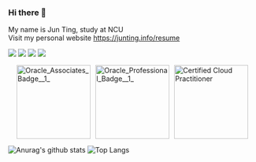### Hi there 👋
My name is Jun Ting, study at NCU
<br>
Visit my personal website
https://junting.info/resume

![](https://img.shields.io/badge/license-Java_OCA-green)
![](https://img.shields.io/badge/license-Java_OCP-green)
![](https://img.shields.io/badge/license-JavaEE%20Web-green)
![](https://img.shields.io/badge/license-CCP-blue)


<div style="display:flex; justify-content:center;">
  <img src="https://github.com/JunTingLin/JunTingLin/assets/92431095/6316267b-5a18-4973-b385-ac93abc9d5de" alt="Oracle_Associates_Badge__1_" width="150" style="margin-right: 10px;">
  <img src="https://github.com/JunTingLin/JunTingLin/assets/92431095/ca36b33a-8ad0-4239-a445-f79265c9d99a" alt="Oracle_Professional_Badge__1_" width="150" style="margin-right: 10px;">
  <img src="https://github.com/JunTingLin/JunTingLin/assets/92431095/f427b42d-c27d-4df1-acd0-04cdfb663489" alt="Certified Cloud Practitioner" width="150">
</div>

![Anurag's github stats](https://github-readme-stats.vercel.app/api?username=JunTingLin&layout=compact)
![Top Langs](https://github-readme-stats.vercel.app/api/top-langs/?username=JunTingLin&layout=compact)




<!--
**JunTingLin/JunTingLin** is a ✨ _special_ ✨ repository because its `README.md` (this file) appears on your GitHub profile.

Here are some ideas to get you started:

- 🔭 I’m currently working on ...
- 🌱 I’m currently learning ...
- 👯 I’m looking to collaborate on ...
- 🤔 I’m looking for help with ...
- 💬 Ask me about ...
- 📫 How to reach me: ...
- 😄 Pronouns: ...
- ⚡ Fun fact: ...
-->
